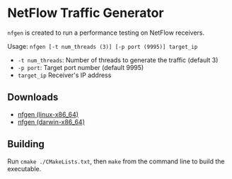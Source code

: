# NetFlow Traffic Generator

`nfgen` is created to run a performance testing on NetFlow receivers.

Usage: `nfgen [-t num_threads (3)] [-p port (9995)] target_ip`

- `-t num_threads`: Number of threads to generate the traffic (default 3)
- `-p port`: Target port number (default 9995)
- `target_ip` Receiver's IP address

## Downloads

- [nfgen (linux-x86_64)](https://github.com/kosho/esperf/releases/download/0.1.0/nfgen/nfgen-0.1.0-linux-x86_64.gz)
- [nfgen (darwin-x86_64)](https://github.com/kosho/esperf/releases/download/0.1.0/nfgen/nfgen-0.1.0-darwin-x86_64.gz)

## Building

Run `cmake ./CMakeLists.txt`, then `make` from the command line to build the executable.
